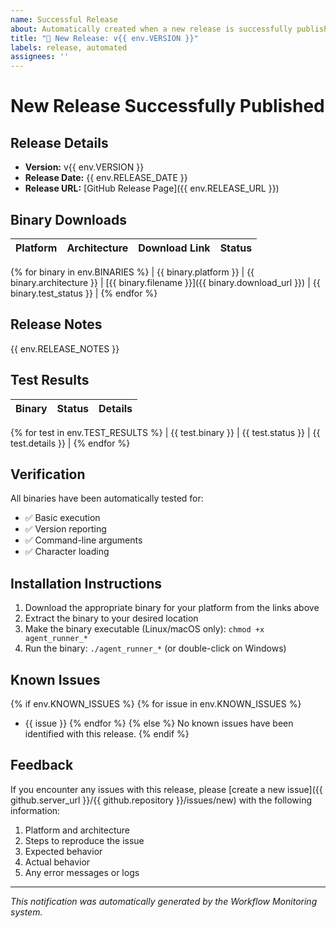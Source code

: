 ```yaml
---
name: Successful Release
about: Automatically created when a new release is successfully published
title: "🚀 New Release: v{{ env.VERSION }}"
labels: release, automated
assignees: ''
---
```


# New Release Successfully Published

## Release Details

- **Version:** v{{ env.VERSION }}
- **Release Date:** {{ env.RELEASE_DATE }}
- **Release URL:** [GitHub Release Page]({{ env.RELEASE_URL }})

## Binary Downloads

| Platform | Architecture | Download Link | Status |
| -------- | ------------ | ------------ | ------ |
{% for binary in env.BINARIES %}
| {{ binary.platform }} | {{ binary.architecture }} | [{{ binary.filename }}]({{ binary.download_url }}) | {{ binary.test_status }} |
{% endfor %}

## Release Notes

{{ env.RELEASE_NOTES }}

## Test Results

| Binary | Status | Details |
| ------ | ------ | ------- |
{% for test in env.TEST_RESULTS %}
| {{ test.binary }} | {{ test.status }} | {{ test.details }} |
{% endfor %}

## Verification

All binaries have been automatically tested for:

- ✅ Basic execution
- ✅ Version reporting
- ✅ Command-line arguments
- ✅ Character loading

## Installation Instructions

1. Download the appropriate binary for your platform from the links above
2. Extract the binary to your desired location
3. Make the binary executable (Linux/macOS only): `chmod +x agent_runner_*`
4. Run the binary: `./agent_runner_*` (or double-click on Windows)

## Known Issues

{% if env.KNOWN_ISSUES %}
{% for issue in env.KNOWN_ISSUES %}
- {{ issue }}
{% endfor %}
{% else %}
No known issues have been identified with this release.
{% endif %}

## Feedback

If you encounter any issues with this release, please [create a new issue]({{ github.server_url }}/{{ github.repository }}/issues/new) with the following information:

1. Platform and architecture
2. Steps to reproduce the issue
3. Expected behavior
4. Actual behavior
5. Any error messages or logs

---

*This notification was automatically generated by the Workflow Monitoring system.*